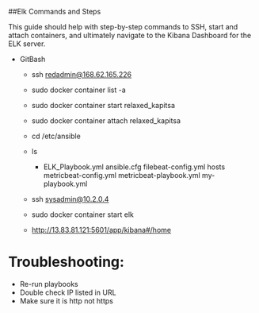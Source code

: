 ##Elk Commands and Steps

This guide should help with step-by-step commands to SSH, start and attach containers, and ultimately navigate to the Kibana Dashboard for the ELK server.

- GitBash

  - ssh redadmin@168.62.165.226

  - sudo docker container list -a

  - sudo docker container start relaxed_kapitsa

  - sudo docker container attach relaxed_kapitsa

  - cd /etc/ansible 

  - ls

    - ELK_Playbook.yml	ansible.cfg	filebeat-config.yml	hosts	metricbeat-config.yml	metricbeat-playbook.yml	my-playbook.yml

  - ssh sysadmin@10.2.0.4

  - sudo docker container start elk

  - http://13.83.81.121:5601/app/kibana#/home

# Troubleshooting:
  - Re-run playbooks
  - Double check IP listed in URL
  - Make sure it is http not https

